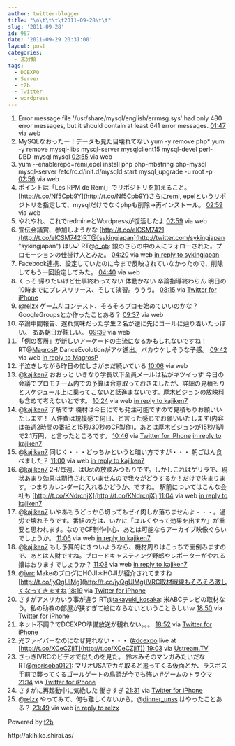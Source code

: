 ```yaml
---
author: twitter-blogger
title: "\n\t\t\t\t2011-09-28\t\t"
slug: '2011-09-28'
id: 967
date: '2011-09-29 20:31:00'
layout: post
categories:
  - 未分類
tags:
  - DCEXPO
  - Server
  - t2b
  - Twitter
  - wordpress
---
```


<div xmlns:georss="http://www.georss.org/georss">

1.  <span><span>Error message file '/usr/share/mysql/english/errmsg.sys' had only 480 error messages, but it should contain at least 641 error messages.</span> <span>[<span>01:47</span>](http://twitter.com/o_ob/status/119030477435838464) <span>via web</span></span></span>
2.  <span><span>MySQLなおったー！データも見た目壊れてない yum -y remove php* yum -y remove mysql-libs mysql-server mysqlclient15 mysql-devel perl-DBD-mysql mysql</span> <span>[<span>02:55</span>](http://twitter.com/o_ob/status/119047692038057984) <span>via web</span></span></span>
3.  <span><span>yum --enablerepo=remi,epel install php php-mbstring php-mysql mysql-server /etc/rc.d/init.d/mysqld start mysql_upgrade -u root -p</span> <span>[<span>02:56</span>](http://twitter.com/o_ob/status/119047720416722944) <span>via web</span></span></span>
4.  <span><span>ポイントは「Les RPM de Remi」でリポジトリを加えること。 [http://t.co/Nf5Cpb9Y](http://t.co/Nf5Cpb9Y)さらにremi, epelというリポジトリを指定して、mysqlだけでなくphpも削除→再インストール。</span> <span>[<span>02:59</span>](http://twitter.com/o_ob/status/119048500792143873) <span>via web</span></span></span>
5.  <span><span>やれやれ、これでredmineとWordpressが復活したよ</span> <span>[<span>02:59</span>](http://twitter.com/o_ob/status/119048679247196160) <span>via web</span></span></span>
6.  <span><span>宣伝会議賞、参加しようかな [http://t.co/elCSM742](http://t.co/elCSM742)RT@[sykingjapan](http://twitter.com/sykingjapan "sykingjapan") はい♪ RT@[o_ob](http://twitter.com/o_ob "o_ob"): 銀のさらの中の人にフォローされた。プロモーションの仕掛け人とみた。</span> <span>[<span>04:20</span>](http://twitter.com/o_ob/status/119068955041210368) <span>via web</span> [in reply to sykingjapan](http://twitter.com/sykingjapan/status/119051560440442880)</span></span>
7.  <span><span>Facebook連携、設定していたのに今まで反映されていなかったので、削除してもう一回設定してみた。</span> <span>[<span>04:40</span>](http://twitter.com/o_ob/status/119074012067397632) <span>via web</span></span></span>
8.  <span><span>くっそ 帰りたいけど仕事終わってない 体動かない 卒論指導終わらん 明日の10時までにプレスリリース、そして演習。ううう。</span> <span>[<span>08:15</span>](http://twitter.com/o_ob/status/119128124704305152) <span>via [Twitter for iPhone](http://twitter.com/#!/download/iphone)</span></span></span>
9.  <span><span>@[relzx](http://twitter.com/relzx "relzx") ゲームAIコンテスト、そろそろプロモ始めていいのかな？GoogleGroupsとか作ったことある？</span> <span>[<span>09:37</span>](http://twitter.com/o_ob/status/119148702895054850) <span>via web</span></span></span>
10.  <span><span>卒論中間報告、遅れ気味だった学生２名が逆に先にゴールに辿り着いたっぽい。 ああ朝日が眩しい。</span> <span>[<span>09:39</span>](http://twitter.com/o_ob/status/119149262595567616) <span>via web</span></span></span>
11.  <span><span>「例の客層」が新しいアーケードの主流になるかもしれないですね！ RT@[MagrosP](http://twitter.com/MagrosP "MagrosP") DanceEvolutionがアケ進出。バカウケしそうな予感。</span> <span>[<span>09:42</span>](http://twitter.com/o_ob/status/119150062373830656) <span>via web</span> [in reply to MagrosP](http://twitter.com/MagrosP/status/119070078275825665)</span></span>
12.  <span><span>半泣きしながら昨日の忙しさがまだ続いている</span> <span>[<span>10:06</span>](http://twitter.com/o_ob/status/119155989411938304) <span>via web</span></span></span>
13.  <span><span>@[kajiken7](http://twitter.com/kajiken7 "kajiken7") おおっと いきなり学長以下全員メールは私がキツイっす 今日の会議でプロモチーム内での予算は合意取っておきましたが、詳細の見積もりとスケジュール上に乗ってこないと話進まないです。厚木ビジョンの放映料も含めて考えないとです。</span> <span>[<span>10:24</span>](http://twitter.com/o_ob/status/119160521441296384) <span>via web</span> [in reply to kajiken7](http://twitter.com/kajiken7/status/119023600941543425)</span></span>
14.  <span><span>@[kajiken7](http://twitter.com/kajiken7 "kajiken7") 了解です 機材は今日にでも発注可能ですので見積もりお願いいたします！ 人件費は規模感で何日、と言った感じでお願いいたします(内容は毎週2時間の番組と15秒/30秒のCF製作)。あとは厚木ビジョンが15秒/1週で2.1万円、と言ったところです。</span> <span>[<span>10:46</span>](http://twitter.com/o_ob/status/119166170405412865) <span>via [Twitter for iPhone](http://twitter.com/#!/download/iphone)</span> [in reply to kajiken7](http://twitter.com/kajiken7/status/119165045069459456)</span></span>
15.  <span><span>@[kajiken7](http://twitter.com/kajiken7 "kajiken7") 同じく・・・どっちかというと暗い方ですが・・・ 朝ごはん食べました？</span> <span>[<span>11:00</span>](http://twitter.com/o_ob/status/119169717847068672) <span>via web</span> [in reply to kajiken7](http://twitter.com/kajiken7/status/119167811410083840)</span></span>
16.  <span><span>@[kajiken7](http://twitter.com/kajiken7 "kajiken7") 2H/毎週、はUstの放映みつもりです。しかしこれはゲリラで、現状あまり効果は期待されていませんので我々がどうするか！だけで決まります。つまりカレンダーに入れるかどうか、ですね。 駅前についてはこんな会社も [http://t.co/KNdrcnjX](http://t.co/KNdrcnjX)</span> <span>[<span>11:04</span>](http://twitter.com/o_ob/status/119170623430868992) <span>via web</span> [in reply to kajiken7](http://twitter.com/kajiken7/status/119166876864610304)</span></span>
17.  <span><span>@[kajiken7](http://twitter.com/kajiken7 "kajiken7") いやあもうどっから切ってもゼイ肉しか落ちませんよ・・・。過労で壊れそうです。番組の方は、いかに「ユルくやって効果を出すか」が重要と思われます。なのでCF制作中心、あとは可能ならアーカイブ映像ぐらいでしょうか。</span> <span>[<span>11:06</span>](http://twitter.com/o_ob/status/119171202852982784) <span>via web</span> [in reply to kajiken7](http://twitter.com/kajiken7/status/119170732956721152)</span></span>
18.  <span><span>@[kajiken7](http://twitter.com/kajiken7 "kajiken7") もし予算的にきついようなら、機材周りはこっちで面倒みますので、あとは人財ですね。ブロードキャスティング野郎やレポーターがやれる嬢はおりますでしょうか？</span> <span>[<span>11:08</span>](http://twitter.com/o_ob/status/119171616801427456) <span>via web</span> [in reply to kajiken7](http://twitter.com/kajiken7/status/119171104626589696)</span></span>
19.  <span><span>@[ivrc](http://twitter.com/ivrc "ivrc") MakeのブログにHOJI＊HOJIが紹介されてますね [http://t.co/jyQgUlMg](http://t.co/jyQgUlMg)IVRC取材戦線もそろそろ激しくなってきますね</span> <span>[<span>18:19</span>](http://twitter.com/o_ob/status/119280037735313408) <span>via [Twitter for iPhone](http://twitter.com/#!/download/iphone)</span></span></span>
20.  <span><span>さすがアメリカいう事が違う RT@[takayuki_kosaka](http://twitter.com/takayuki_kosaka "takayuki_kosaka"): 米ABCテレビの取材なう。私の助教の部屋が狭すぎて絵にならないということらしいｗ</span> <span>[<span>18:50</span>](http://twitter.com/o_ob/status/119287986746703872) <span>via [Twitter for iPhone](http://twitter.com/#!/download/iphone)</span></span></span>
21.  <span><span>ネット不調？でDCEXPO準備放送が観れない。。。</span> <span>[<span>18:52</span>](http://twitter.com/o_ob/status/119288446849257472) <span>via [Twitter for iPhone](http://twitter.com/#!/download/iphone)</span></span></span>
22.  <span><span>光ファイバーなのになぜ見れない・・・ ([#dcexpo](http://twitter.com/search?q=%23dcexpo "#dcexpo") live at [http://t.co/XCeCZjiT](http://t.co/XCeCZjiT))</span> <span>[<span>19:03</span>](http://twitter.com/o_ob/status/119291244466806784) <span>via [Ustream.TV](http://www.ustream.tv)</span></span></span>
23.  <span><span>さっきIVRCのビデオで似たのを見た。 鈴木みそのマンガみたいだな RT@[morisoba0121](http://twitter.com/morisoba0121 "morisoba0121"): マリオUSAでカギ取ると追ってくる仮面とか、ラスボス手前で襲ってくるゴールゲートの鳥頭が今でも怖い #ゲームのトラウマ</span> <span>[<span>21:14</span>](http://twitter.com/o_ob/status/119324269363732480) <span>via [Twitter for iPhone](http://twitter.com/#!/download/iphone)</span></span></span>
24.  <span><span>さすがに再起動中に気絶した 働きすぎ</span> <span>[<span>21:31</span>](http://twitter.com/o_ob/status/119328426128703489) <span>via [Twitter for iPhone](http://twitter.com/#!/download/iphone)</span></span></span>
25.  <span><span>@[relzx](http://twitter.com/relzx "relzx") やってみて、何も難しくないから。@[dinner_unss](http://twitter.com/dinner_unss "dinner_unss") はやったことある？</span> <span>[<span>23:49</span>](http://twitter.com/o_ob/status/119363170442813440) <span>via web</span> [in reply to relzx](http://twitter.com/relzx/status/119189251123453953)</span></span>

</div>

Powered by [t2b](http://t2b.utilz.jp/)

<div>http://akihiko.shirai.as/</div>